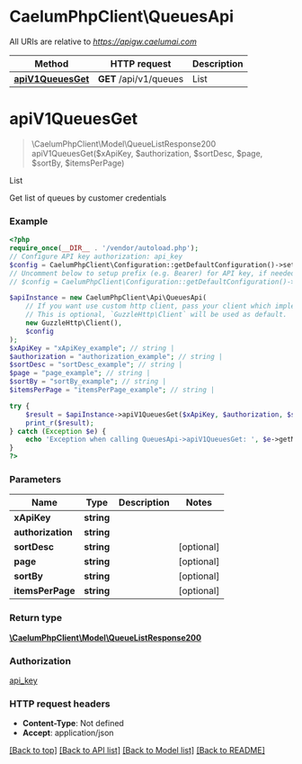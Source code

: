 # CaelumPhpClient\QueuesApi

All URIs are relative to *https://apigw.caelumai.com*

Method | HTTP request | Description
------------- | ------------- | -------------
[**apiV1QueuesGet**](QueuesApi.md#apiv1queuesget) | **GET** /api/v1/queues | List

# **apiV1QueuesGet**
> \CaelumPhpClient\Model\QueueListResponse200 apiV1QueuesGet($xApiKey, $authorization, $sortDesc, $page, $sortBy, $itemsPerPage)

List

Get list of queues by customer credentials

### Example
```php
<?php
require_once(__DIR__ . '/vendor/autoload.php');
// Configure API key authorization: api_key
$config = CaelumPhpClient\Configuration::getDefaultConfiguration()->setApiKey('x-api-key', 'YOUR_API_KEY');
// Uncomment below to setup prefix (e.g. Bearer) for API key, if needed
// $config = CaelumPhpClient\Configuration::getDefaultConfiguration()->setApiKeyPrefix('x-api-key', 'Bearer');

$apiInstance = new CaelumPhpClient\Api\QueuesApi(
    // If you want use custom http client, pass your client which implements `GuzzleHttp\ClientInterface`.
    // This is optional, `GuzzleHttp\Client` will be used as default.
    new GuzzleHttp\Client(),
    $config
);
$xApiKey = "xApiKey_example"; // string | 
$authorization = "authorization_example"; // string | 
$sortDesc = "sortDesc_example"; // string | 
$page = "page_example"; // string | 
$sortBy = "sortBy_example"; // string | 
$itemsPerPage = "itemsPerPage_example"; // string | 

try {
    $result = $apiInstance->apiV1QueuesGet($xApiKey, $authorization, $sortDesc, $page, $sortBy, $itemsPerPage);
    print_r($result);
} catch (Exception $e) {
    echo 'Exception when calling QueuesApi->apiV1QueuesGet: ', $e->getMessage(), PHP_EOL;
}
?>
```

### Parameters

Name | Type | Description  | Notes
------------- | ------------- | ------------- | -------------
 **xApiKey** | **string**|  |
 **authorization** | **string**|  |
 **sortDesc** | **string**|  | [optional]
 **page** | **string**|  | [optional]
 **sortBy** | **string**|  | [optional]
 **itemsPerPage** | **string**|  | [optional]

### Return type

[**\CaelumPhpClient\Model\QueueListResponse200**](../Model/QueueListResponse200.md)

### Authorization

[api_key](../../README.md#api_key)

### HTTP request headers

 - **Content-Type**: Not defined
 - **Accept**: application/json

[[Back to top]](#) [[Back to API list]](../../README.md#documentation-for-api-endpoints) [[Back to Model list]](../../README.md#documentation-for-models) [[Back to README]](../../README.md)

